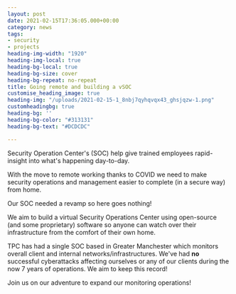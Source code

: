 ```yaml
---
layout: post
date: 2021-02-15T17:36:05.000+00:00
category: news
tags:
- security
- projects
heading-img-width: "1920"
heading-img-local: true
heading-bg-local: true
heading-bg-size: cover
heading-bg-repeat: no-repeat
title: Going remote and building a vSOC
customise_heading_image: true
heading-img: "/uploads/2021-02-15-1_8nbj7qyhqvqx43_ghsjqzw-1.png"
customheadingbg: true
heading-bg: ''
heading-bg-color: "#313131"
heading-bg-text: "#DCDCDC"

---
```

Security Operation Center's (SOC) help give trained employees rapid-insight into what's happening day-to-day.

With the move to remote working thanks to COVID we need to make security operations and management easier to complete (in a secure way) from home.

Our SOC needed a revamp so here goes nothing!

We aim to build a virtual Security Operations Center using open-source (and some proprietary) software so anyone can watch over their infrastructure from the comfort of their own home.

TPC has had a single SOC based in Greater Manchester which monitors overall client and internal networks/infrastructures. We've had **no** successful cyberattacks affecting ourselves or any of our clients during the now 7 years of operations. We aim to keep this record!

Join us on our adventure to expand our monitoring operations!